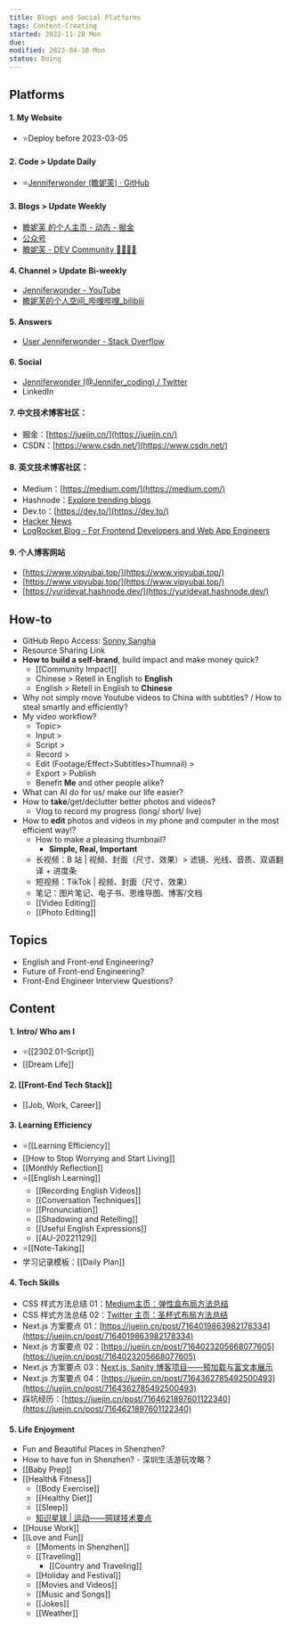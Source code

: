 ```yaml
---
title: Blogs and Social Platforms
tags: Content-Creating   
started: 2022-11-28 Mon
due: 
modified: 2023-04-10 Mon
status: Doing
---
```

## Platforms
#### 1. My Website
- ⭐Deploy before 2023-03-05
#### 2. Code > Update Daily
- ⭐[Jenniferwonder (瞻妮芙) · GitHub](https://github.com/Jenniferwonder)
#### 3. Blogs > Update Weekly
- [瞻妮芙 的个人主页 - 动态 - 掘金](https://juejin.cn/user/2925172853329501)
- [公众号](https://mp.weixin.qq.com/cgi-bin/appmsg?t=media/appmsg_edit&action=edit&type=77&appmsgid=100000453&token=1958442455&lang=zh_CN)
- [瞻妮芙 - DEV Community 👩‍💻👨‍💻](https://dev.to/jenniferwonder)  
#### 4. Channel > Update Bi-weekly
- [Jenniferwonder - YouTube](https://www.youtube.com/channel/UCeHdIpMNMzrh1pw7FeNCq7w)  
- [瞻妮芙的个人空间_哔哩哔哩_bilibili](https://space.bilibili.com/397961647?spm_id_from=333.1007.0.0)
#### 5. Answers
- [User Jenniferwonder - Stack Overflow](https://stackoverflow.com/users/19379980/jenniferwonder)
#### 6. Social
- [Jenniferwonder (@Jennifer_coding) / Twitter](https://twitter.com/Jennifer_coding)
- LinkedIn
#### 7. 中文技术博客社区：
- 掘金：[https://juejin.cn/](https://juejin.cn/)
- CSDN：[https://www.csdn.net/](https://www.csdn.net/)
#### 8. 英文技术博客社区：
- Medium：[https://medium.com/](https://medium.com/)
- Hashnode：[Explore trending blogs](https://hashnode.com/explore/blogs?category=week)
- Dev.to：[https://dev.to/](https://dev.to/)
- [Hacker News](https://news.ycombinator.com/news)
- [LogRocket Blog - For Frontend Developers and Web App Engineers](https://blog.logrocket.com/)
#### 9. 个人博客网站
- [https://www.vipyubai.top/](https://www.vipyubai.top/)  
- [https://www.vipyubai.top/](https://www.vipyubai.top/)  
- [https://yuridevat.hashnode.dev/](https://yuridevat.hashnode.dev/)
## How-to
- GitHub Repo Access: [Sonny Sangha](https://www.papareact.com/offers/MXV3vdLQ/checkout)
- Resource Sharing Link
- **How to build a self-brand**, build impact and make money quick?
	- [[Community Impact]]
	- Chinese > Retell in English to **English**
	- English > Retell in English to **Chinese**  
- Why not simply move Youtube videos to China with subtitles? / How to steal smartly and efficiently?
- My video workflow?
	- Topic>
	- Input > 
	- Script > 
	- Record > 
	- Edit (Footage/Effect>Subtitles>Thumnail) > 
	- Export > Publish
	- Benefit **Me** and other people alike?
- What can AI do for us/ make our life easier?
- How to **take**/get/declutter better photos and videos?
	- Vlog to record my progress (long/ short/ live)
- How to **edit** photos and videos in my phone and computer in the most efficient way!?
	- How to make a pleasing thumbnail?
		- **Simple, Real, Important** 
	- 长视频：B 站 | 视频、封面（尺寸、效果）> 滤镜、光线、音质、双语翻译 + 进度条
	- 短视频：TikTok | 视频、封面（尺寸、效果）
	- 笔记：图片笔记、电子书、思维导图、博客/文档
	- [[Video Editing]]
	- [[Photo Editing]]
## Topics
- English and Front-end Engineering?
- Future of Front-end Engineering?
- Front-End Engineer Interview Questions?
## Content
#### 1. Intro/ Who am I
- ⭐[[2302.01-Script]]
- [[Dream Life]]
#### 2. [[Front-End Tech Stack]]
- [[Job, Work, Career]]
#### 3. Learning Efficiency
- ⭐[[Learning Efficiency]]
- [[How to Stop Worrying and Start Living]]
- [[Monthly Reflection]]
- ⭐[[English Learning]]
	- [[Recording English Videos]]
	- [[Conversation Techniques]]
	- [[Pronunciation]]
	- [[Shadowing and Retelling]]
	- [[Useful English Expressions]]
	- [[AU-20221129]]
- ⭐[[Note-Taking]]
- 学习记录模板：[[Daily Plan]]
#### 4. Tech Skills
- CSS 样式方法总结 01：[Medium主页：弹性盒布局方法总结](https://juejin.cn/post/7164717886722801677)
- CSS 样式方法总结 02：[Twitter 主页：圣杯式布局方法总结](https://www.yuque.com/docs/share/b5aea70d-a4f6-4508-8a11-02178a14af0d?#)
- Next.js 方案要点 01：[https://juejin.cn/post/7164019863982178334](https://juejin.cn/post/7164019863982178334)
- Next.js 方案要点 02：[https://juejin.cn/post/7164023205668077605](https://juejin.cn/post/7164023205668077605)
- Next.js 方案要点 03：[Next.js, Sanity 博客项目——预加载与富文本展示](https://www.yuque.com/docs/share/23016b3c-5ada-4a52-8b6a-633a8027d77a?#)
- Next.js 方案要点 04：[https://juejin.cn/post/7164362785492500493](https://juejin.cn/post/7164362785492500493)
- 踩坑经历：[https://juejin.cn/post/7164621897601122340](https://juejin.cn/post/7164621897601122340)
#### 5. Life Enjoyment
- Fun and Beautiful Places in Shenzhen? 
- How to have fun in Shenzhen? - 深圳生活游玩攻略？
- [[Baby Prep]]
- [[Health& Fitness]]
	- [[Body Exercise]]
	- [[Healthy Diet]]
	- [[Sleep]]
	- [知识星球 | 运动——网球技术要点](https://articles.zsxq.com/id_l5xe6o5n6j6w.html)
- [[House Work]]
- [[Love and Fun]]
	- [[Moments in Shenzhen]]
	- [[Traveling]]
		- [[Country and Traveling]]
	- [[Holiday and Festival]]
	- [[Movies and Videos]]
	- [[Music and Songs]]
	- [[Jokes]]
	- [[Weather]]
